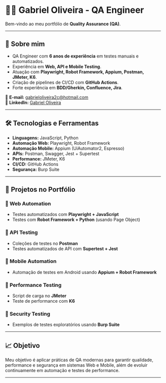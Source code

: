 # 👨‍💻 Gabriel Oliveira - QA Engineer

Bem-vindo ao meu portfólio de **Quality Assurance (QA)**.  

---

## 🚀 Sobre mim
- QA Engineer com **6 anos de experiência** em testes manuais e automatizados.
- Experiência em **Web, API e Mobile Testing**.
- Atuação com **Playwright, Robot Framework, Appium, Postman, JMeter, K6**.
- Criação de pipelines de CI/CD com **GitHub Actions**.
- Forte experiência em **BDD/Gherkin, Confluence, Jira**.

📩 **E-mail:** gabrieloliveira2c@hotmail.com  
🔗 **LinkedIn:** [Gabriel Oliveira](https://www.linkedin.com/in/gabriel-oliveira-06568414b)  

---

## 🛠️ Tecnologias e Ferramentas
- **Linguagens:** JavaScript, Python
- **Automação Web:** Playwright, Robot Framework
- **Automação Mobile:** Appium (UiAutomator2, Espresso)
- **APIs:** Postman, Swagger, Jest + Supertest
- **Performance:** JMeter, K6
- **CI/CD:** GitHub Actions
- **Segurança:** Burp Suite

---

## 📂 Projetos no Portfólio

### 🔹 Web Automation
- Testes automatizados com **Playwright + JavaScript**
- Testes com **Robot Framework + Python** (usando Page Object)

### 🔹 API Testing
- Coleções de testes no **Postman**
- Testes automatizados de API com **Supertest + Jest**

### 🔹 Mobile Automation
- Automação de testes em Android usando **Appium + Robot Framework**

### 🔹 Performance Testing
- Script de carga no **JMeter**
- Teste de performance com **K6**

### 🔹 Security Testing
- Exemplos de testes exploratórios usando **Burp Suite**

---

## 📈 Objetivo
Meu objetivo é aplicar práticas de QA modernas para garantir qualidade, performance e segurança em sistemas Web e Mobile, além de evoluir continuamente em automação e testes de performance.

---

